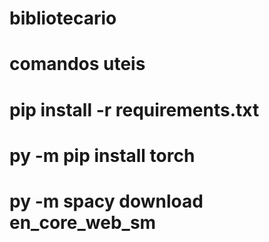 # bibliotecario


# comandos uteis

# pip install -r requirements.txt
# py -m pip install torch
# py -m spacy download en_core_web_sm